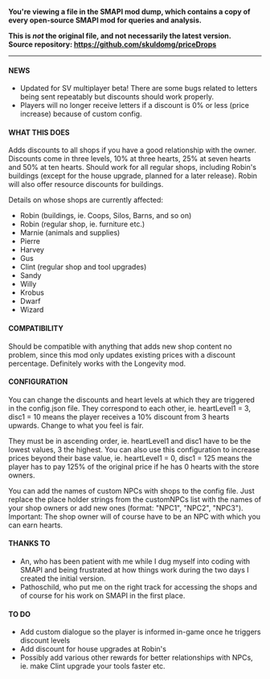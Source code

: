 **You're viewing a file in the SMAPI mod dump, which contains a copy of every open-source SMAPI mod
for queries and analysis.**

**This is _not_ the original file, and not necessarily the latest version.**  
**Source repository: https://github.com/skuldomg/priceDrops**

----

#### NEWS

* Updated for SV multiplayer beta! There are some bugs related to letters being sent repeatably but discounts should work properly.
* Players will no longer receive letters if a discount is 0% or less (price increase) because of custom config.

#### WHAT THIS DOES

Adds discounts to all shops if you have a good relationship with the owner. Discounts come in three levels, 10% at three hearts, 25% at seven hearts and 50% at ten hearts. Should work for all regular shops, including Robin's buildings (except for the house upgrade, planned for a later release). Robin will also offer resource discounts for buildings.

Details on whose shops are currently affected:

* Robin (buildings, ie. Coops, Silos, Barns, and so on)
* Robin (regular shop, ie. furniture etc.)
* Marnie (animals and supplies)
* Pierre
* Harvey
* Gus
* Clint (regular shop and tool upgrades)
* Sandy
* Willy
* Krobus
* Dwarf
* Wizard

#### COMPATIBILITY

Should be compatible with anything that adds new shop content no problem, since this mod only updates existing prices with a discount percentage. Definitely works with the Longevity mod.

#### CONFIGURATION

You can change the discounts and heart levels at which they are triggered in the config.json file. They correspond to each other, ie. heartLevel1 = 3, disc1 = 10 means the player receives a 10% discount from 3 hearts upwards. Change to what you feel is fair.

They must be in ascending order, ie. heartLevel1 and disc1 have to be the lowest values, 3 the highest. You can also use this configuration to increase prices beyond their base value, ie. heartLevel1 = 0, disc1 = 125 means the player has to pay 125% of the original price if he has 0 hearts with the store owners.

You can add the names of custom NPCs with shops to the config file. Just replace the place holder strings from the customNPCs list with the names of your shop owners or add new ones (format: "NPC1", "NPC2", "NPC3").
Important: The shop owner will of course have to be an NPC with which you can earn hearts.

#### THANKS TO

* An, who has been patient with me while I dug myself into coding with SMAPI and being frustrated at how things work during the two days I created the initial version.
* Pathoschild, who put me on the right track for accessing the shops and of course for his work on SMAPI in the first place.

#### TO DO
* Add custom dialogue so the player is informed in-game once he triggers discount levels
* Add discount for house upgrades at Robin's
* Possibly add various other rewards for better relationships with NPCs, ie. make Clint upgrade your tools faster etc.
